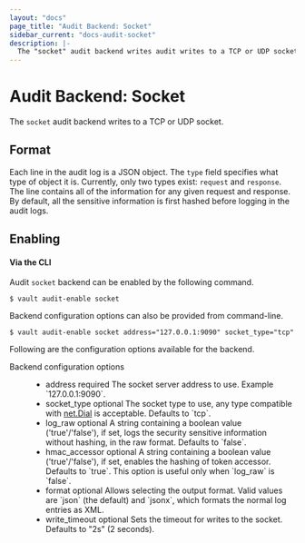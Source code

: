 ```yaml
---
layout: "docs"
page_title: "Audit Backend: Socket"
sidebar_current: "docs-audit-socket"
description: |-
  The "socket" audit backend writes audit writes to a TCP or UDP socket.
---
```


# Audit Backend: Socket

The `socket` audit backend writes to a TCP or UDP socket.

## Format

Each line in the audit log is a JSON object. The `type` field specifies what type of
object it is. Currently, only two types exist: `request` and `response`. The line contains
all of the information for any given request and response. By default, all the sensitive
information is first hashed before logging in the audit logs.

## Enabling

#### Via the CLI

Audit `socket` backend can be enabled by the following command.

```
$ vault audit-enable socket
```

Backend configuration options can also be provided from command-line.

```
$ vault audit-enable socket address="127.0.0.1:9090" socket_type="tcp"
```

Following are the configuration options available for the backend.

<dl class="api">
  <dt>Backend configuration options</dt>
  <dd>
    <ul>
      <li>
        <span class="param">address</span>
        <span class="param-flags">required</span>
            The socket server address to use. Example `127.0.0.1:9090`.
      </li>
      <li>
        <span class="param">socket_type</span>
        <span class="param-flags">optional</span>
            The socket type to use, any type compatible with <a href="https://golang.org/pkg/net/#Dial">net.Dial</a> is acceptable. Defaults to `tcp`.
      </li>
      <li>
        <span class="param">log_raw</span>
        <span class="param-flags">optional</span>
            A string containing a boolean value ('true'/'false'), if set, logs the security sensitive information without
            hashing, in the raw format. Defaults to `false`.
      </li>
      <li>
        <span class="param">hmac_accessor</span>
        <span class="param-flags">optional</span>
            A string containing a boolean value ('true'/'false'), if set, enables the hashing of token accessor. Defaults
            to `true`. This option is useful only when `log_raw` is `false`.
      </li>
      <li>
        <span class="param">format</span>
        <span class="param-flags">optional</span>
            Allows selecting the output format. Valid values are `json` (the
            default) and `jsonx`, which formats the normal log entries as XML.
      </li>
      <li>
        <span class="param">write_timeout</span>
        <span class="param-flags">optional</span>
            Sets the timeout for writes to the socket. Defaults to "2s" (2 seconds).
        </li>
    </ul>
  </dd>
</dl>
